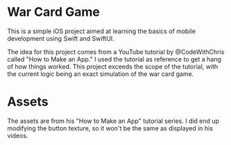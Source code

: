 # War Card Game
This is a simple iOS project aimed at learning the basics of mobile development using Swift and SwiftUI.

The idea for this project comes from a YouTube tutorial by @CodeWithChris called "How to Make an App." I used the tutorial as reference to get a hang of how things worked. This project exceeds the scope of the tutorial, with the current logic being an exact simulation of the war card game. 

# Assets
The assets are from his "How to Make an App" tutorial series. I did end up modifying the button texture, so it won't be the same as displayed in his videos.
